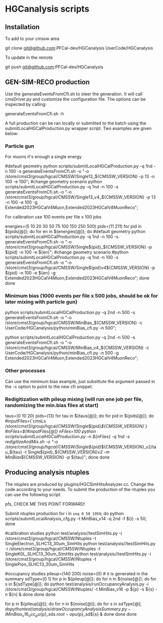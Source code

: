 # HGCanalysis scripts

## Installation 

To add to your cmssw area

git clone git@github.com:PFCal-dev/HGCanalysis UserCode/HGCanalysis

To update in the remote

git push git@github.com:PFCal-dev/HGCanalysis

## GEN-SIM-RECO production

Use the generateEventsFromCfi.sh to steer the generation.
It will call cmsDriver.py and customize the configuration file.
The options can be inspected by calling:

generateEventsFromCfi.sh -h

A full production can be ran locally or submitted to the batch using 
the submitLocalHGCalProduction.py wrapper script. Two examples are given below:

### Particle gun 

For muons it's enough a single energy

#default geometry
python scripts/submitLocalHGCalProduction.py -q 1nd -n 100 -s generateEventsFromCfi.sh -o "-o /store/cmst3/group/hgcal/CMSSW/Single13_${CMSSW_VERSION} -p 13 -n 100 -e 100";
#change geometry scenario
python scripts/submitLocalHGCalProduction.py -q 1nd -n 100 -s generateEventsFromCfi.sh -o "-o /store/cmst3/group/hgcal/CMSSW/Single13_v4_${CMSSW_VERSION} -p 13 -n 100 -e 100 -g Extended2023HGCalV4Muon,Extended2023HGCalV4MuonReco";

For calibration use 100 events per file x 100 jobs

energies=(5 10 20 30 50 75 100 150 250 500)
pids=(11 211)
for pid in ${pids[@]}; do
    for en in ${energies[@]}; do
	#default geometry
        python scripts/submitLocalHGCalProduction.py -q 1nd -n 100 -s generateEventsFromCfi.sh -o "-o /store/cmst3/group/hgcal/CMSSW/Single${pid}_${CMSSW_VERSION} -p ${pid} -n 100 -e ${en}";
	#change geometry scenario
	#python scripts/submitLocalHGCalProduction.py -q 1nd -n 100 -s generateEventsFromCfi.sh -o "-o /store/cmst3/group/hgcal/CMSSW/Single${pid}_v4_${CMSSW_VERSION} -p ${pid} -n 100 -e ${en} -g Extended2023HGCalV4Muon,Extended2023HGCalV4MuonReco";
     done
done

### Minimum bias (1000 events per file x 500 jobs, should be ok for later mixing with particle gun)

python scripts/submitLocalHGCalProduction.py -q 2nd -n 500 -s generateEventsFromCfi.sh -o "-o /store/cmst3/group/hgcal/CMSSW/MinBias_${CMSSW_VERSION} -c UserCode/HGCanalysis/python/minBias_cfi.py -n 500";

python scripts/submitLocalHGCalProduction.py -q 2nd -n 500 -s generateEventsFromCfi.sh -o "-o /store/cmst3/group/hgcal/CMSSW/MinBias_v4_${CMSSW_VERSION} -c UserCode/HGCanalysis/python/minBias_cfi.py -n 500 -g Extended2023HGCalV4Muon,Extended2023HGCalV4MuonReco";

### Other processes

Can use the minimum bias example, just substitute the argument passed in the -c option to point to the new cfi snippet.

### Redigitization with pileup mixing (will run one job per file, randomizing the min.bias files at start)

taus=(0 10 20)
pids=(13)
for tau in ${taus[@]}; do
    for pid in ${pids[@]}; do
        #inputFiles=(`cmsLs /store/cmst3/group/hgcal/CMSSW/Single${pid}_${CMSSW_VERSION}`)
	#nFiles=${#inputFiles[@]}
        nFiles=100 
	python scripts/submitLocalHGCalProduction.py -n ${nFiles} -q 1nd -s redigitizeAndMix.sh -o "-o /store/cmst3/group/hgcal/CMSSW/Single${pid}_${CMSSW_VERSION}_v2/tau_${tau} -t Single${pid}_${CMSSW_VERSION}_v2 -m MinBias_${CMSSW_VERSION} -p ${tau}";
done
done
    

## Producing analysis ntuples

The ntuples are produced by plugins/HGCSimHitsAnalyzer.cc. 
Change the code according to your needs.
To submit the production of the ntuples you can use the following script



pfs, CHECK ME THIS POINT FORWARD!

Submit ntuples production
for i in `seq 0 50 1950`; do
	python scripts/submitLocalAnalysis_cfg.py -t MinBias_v14 -q 2nd -f ${i} -s 50;
done

#calibration studies
python test/analysis//testSimHits.py -i /store/cmst3/group/hgcal/CMSSW/Ntuples -t SingleElectron_SLHC13_30um_SimHits
python test/analysis//testSimHits.py -i /store/cmst3/group/hgcal/CMSSW/Ntuples -t SingleK0L_SLHC13_30um_SimHits
python test/analysis//testSimHits.py -i /store/cmst3/group/hgcal/CMSSW/Ntuples -t SinglePion_SLHC13_30um_SimHits

#occupancy studies
pileup=(140 200)
noise=(0) # it is generated in the summary
sdType=(0 1)
for p in ${pileup[@]}; do
for n in ${noise[@]}; do 
for s in ${sdType[@]}; do
python test/analysis/runOccupancyAnalysis.py -i /store/cmst3/group/hgcal/CMSSW/Ntuples/ -t MinBias_v16 -p ${p} -s ${s} -n ${n} &
done
done
done

for p in ${pileup[@]}; do
for n in ${noise[@]}; do
for s in ${sdType[@]}; do
python test/analysis/drawOccupancyAnalysisSummary.py -i MinBias_v16_occ_pu${p}_sd${s}.root -o pu${p}_sd${s} &
done
done
done
